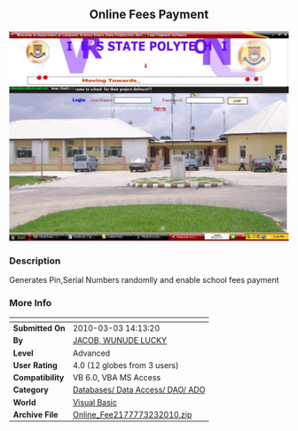 ﻿<div align="center">

## Online Fees Payment

<img src="PIC20103231059577329.JPG">
</div>

### Description

Generates Pin,Serial Numbers randomlly and enable school fees payment
 
### More Info
 


<span>             |<span>
---                |---
**Submitted On**   |2010-03-03 14:13:20
**By**             |[JACOB, WUNUDE LUCKY](https://github.com/Planet-Source-Code/PSCIndex/blob/master/ByAuthor/jacob-wunude-lucky.md)
**Level**          |Advanced
**User Rating**    |4.0 (12 globes from 3 users)
**Compatibility**  |VB 6\.0, VBA MS Access
**Category**       |[Databases/ Data Access/ DAO/ ADO](https://github.com/Planet-Source-Code/PSCIndex/blob/master/ByCategory/databases-data-access-dao-ado__1-6.md)
**World**          |[Visual Basic](https://github.com/Planet-Source-Code/PSCIndex/blob/master/ByWorld/visual-basic.md)
**Archive File**   |[Online\_Fee2177773232010\.zip](https://github.com/Planet-Source-Code/jacob-wunude-lucky-online-fees-payment__1-73031/archive/master.zip)








